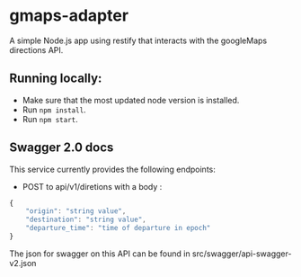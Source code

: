 # gmaps-adapter

A simple Node.js app using restify that interacts with the googleMaps directions API.

## Running locally:

* Make sure that the most updated node version is installed.
* Run `npm install`.
* Run `npm start`.

## Swagger 2.0 docs

This service currently provides the following endpoints:

* POST to api/v1/diretions with a body :

```js
{
	"origin": "string value",
	"destination": "string value",
	"departure_time": "time of departure in epoch"
}
```

The json for swagger on this API can be found in src/swagger/api-swagger-v2.json
